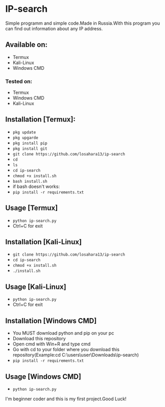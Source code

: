 # IP-search
Simple programm and simple code.Made in Russia.With this program you can find out information about any IP address.
## Available on:

* Termux
* Kali-Linux
* Windows CMD

### Tested on:

* Termux
* Windows CMD
* Kali-Linux

## Installation [Termux]:

* `pkg update`
* `pkg upgarde`
* `pkg install pip`
* `pkg install git`
* `git clone https://github.com/losahara13/ip-search`
* `cd`
* `ls`
* `cd ip-search`
* `chmod +x install.sh`
* `bash install.sh`
* if bash doesn't works:
* `pip install -r requirements.txt`

## Usage [Termux]

* `python ip-search.py`
* Ctrl+C for exit

## Installation [Kali-Linux]

* `git clone https://github.com/losahara13/ip-search`
* `cd ip-search`
* `chmod +x install.sh`
* `./install.sh`

## Usage [Kali-Linux]

* `python ip-search.py`
* Ctrl+C for exit

## Installation [Windows CMD]

* You MUST download python and pip on your pc
* Download this repository
* Open cmd with Win+R and type cmd
* Go with cd to your folder where you download this repository(Example:cd C:\users\user\Downloads\ip-search)
* `pip install -r requirements.txt`

## Usage [Windows CMD]

* `python ip-search.py`

I'm beginner coder and this is my first project.Good Luck!
